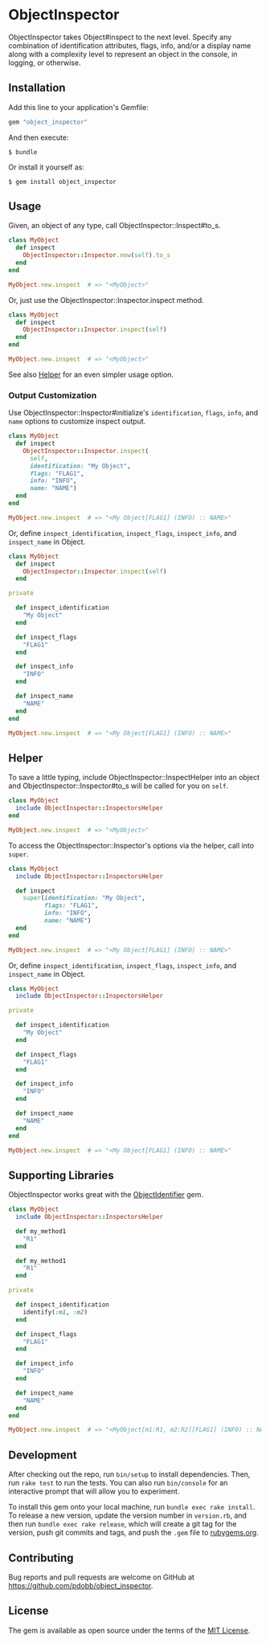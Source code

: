 # ObjectInspector

ObjectInspector takes Object#inspect to the next level. Specify any combination of identification attributes, flags, info, and/or a display name along with a complexity level to represent an object in the console, in logging, or otherwise.

## Installation

Add this line to your application's Gemfile:

```ruby
gem "object_inspector"
```

And then execute:

    $ bundle

Or install it yourself as:

    $ gem install object_inspector

## Usage

Given, an object of any type, call ObjectInspector::Inspect#to_s.

```ruby
class MyObject
  def inspect
    ObjectInspector::Inspector.new(self).to_s
  end
end

MyObject.new.inspect  # => "<MyObject>"
```

Or, just use the ObjectInspector::Inspector.inspect method.

```ruby
class MyObject
  def inspect
    ObjectInspector::Inspector.inspect(self)
  end
end

MyObject.new.inspect  # => "<MyObject>"
```

See also [Helper](#helper) for an even simpler usage option.

### Output Customization

Use ObjectInspector::Inspector#initialize's `identification`, `flags`, `info`, and `name` options to customize inspect output.

```ruby
class MyObject
  def inspect
    ObjectInspector::Inspector.inspect(
      self,
      identification: "My Object",
      flags: "FLAG1",
      info: "INFO",
      name: "NAME")
  end
end

MyObject.new.inspect  # => "<My Object[FLAG1] (INFO) :: NAME>"
```

Or, define `inspect_identification`, `inspect_flags`, `inspect_info`, and `inspect_name` in Object.

```ruby
class MyObject
  def inspect
    ObjectInspector::Inspector.inspect(self)
  end

private

  def inspect_identification
    "My Object"
  end

  def inspect_flags
    "FLAG1"
  end

  def inspect_info
    "INFO"
  end

  def inspect_name
    "NAME"
  end
end

MyObject.new.inspect  # => "<My Object[FLAG1] (INFO) :: NAME>"
```

## Helper

To save a little typing, include ObjectInspector::InspectHelper into an object and  ObjectInspector::Inspector#to_s will be called for you on `self`.

```ruby
class MyObject
  include ObjectInspector::InspectorsHelper
end

MyObject.new.inspect  # => "<MyObject>"
```

To access the ObjectInspector::Inspector's options via the helper, call into `super`.

```ruby
class MyObject
  include ObjectInspector::InspectorsHelper

  def inspect
    super(identification: "My Object",
          flags: "FLAG1",
          info: "INFO",
          name: "NAME")
  end
end

MyObject.new.inspect  # => "<My Object[FLAG1] (INFO) :: NAME>"
```

Or, define `inspect_identification`, `inspect_flags`, `inspect_info`, and `inspect_name` in Object.

```ruby
class MyObject
  include ObjectInspector::InspectorsHelper

private

  def inspect_identification
    "My Object"
  end

  def inspect_flags
    "FLAG1"
  end

  def inspect_info
    "INFO"
  end

  def inspect_name
    "NAME"
  end
end

MyObject.new.inspect  # => "<My Object[FLAG1] (INFO) :: NAME>"
```

## Supporting Libraries

ObjectInspector works great with the [ObjectIdentifier](https://github.com/pdobb/object_identifier) gem.

```ruby
class MyObject
  include ObjectInspector::InspectorsHelper

  def my_method1
    "R1"
  end

  def my_method1
    "R1"
  end

private

  def inspect_identification
    identify(:m1, :m2)
  end

  def inspect_flags
    "FLAG1"
  end

  def inspect_info
    "INFO"
  end

  def inspect_name
    "NAME"
  end
end

MyObject.new.inspect  # => "<MyObject[m1:R1, m2:R2][FLAG1] (INFO) :: NAME>"
```

## Development

After checking out the repo, run `bin/setup` to install dependencies. Then, run `rake test` to run the tests. You can also run `bin/console` for an interactive prompt that will allow you to experiment.

To install this gem onto your local machine, run `bundle exec rake install`. To release a new version, update the version number in `version.rb`, and then run `bundle exec rake release`, which will create a git tag for the version, push git commits and tags, and push the `.gem` file to [rubygems.org](https://rubygems.org).

## Contributing

Bug reports and pull requests are welcome on GitHub at https://github.com/pdobb/object_inspector.

## License

The gem is available as open source under the terms of the [MIT License](https://opensource.org/licenses/MIT).
